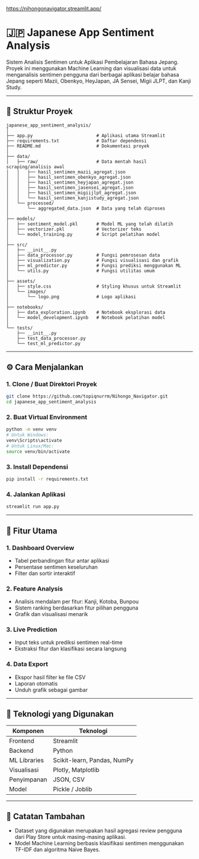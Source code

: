 https://nihongonavigator.streamlit.app/

# 🇯🇵 Japanese App Sentiment Analysis

Sistem Analisis Sentimen untuk Aplikasi Pembelajaran Bahasa Jepang. Proyek ini menggunakan Machine Learning dan visualisasi data untuk menganalisis sentimen pengguna dari berbagai aplikasi belajar bahasa Jepang seperti Mazii, Obenkyo, HeyJapan, JA Sensei, Migii JLPT, dan Kanji Study.

---

## 📁 Struktur Proyek

```
japanese_app_sentiment_analysis/
│
├── app.py                        # Aplikasi utama Streamlit
├── requirements.txt              # Daftar dependensi
├── README.md                     # Dokumentasi proyek
│
├── data/
│   ├── raw/                      # Data mentah hasil scraping/analisis awal
│   │   ├── hasil_sentimen_mazii_agregat.json
│   │   ├── hasil_sentimen_obenkyo_agregat.json
│   │   ├── hasil_sentimen_heyjapan_agregat.json
│   │   ├── hasil_sentimen_jasensei_agregat.json
│   │   ├── hasil_sentimen_migiijlpt_agregat.json
│   │   └── hasil_sentimen_kanjistudy_agregat.json
│   └── processed/
│       └── aggregated_data.json  # Data yang telah diproses
│
├── models/
│   ├── sentiment_model.pkl       # Model ML yang telah dilatih
│   ├── vectorizer.pkl            # Vectorizer teks
│   └── model_training.py         # Script pelatihan model
│
├── src/
│   ├── __init__.py
│   ├── data_processor.py         # Fungsi pemrosesan data
│   ├── visualization.py          # Fungsi visualisasi dan grafik
│   ├── ml_predictor.py           # Fungsi prediksi menggunakan ML
│   └── utils.py                  # Fungsi utilitas umum
│
├── assets/
│   ├── style.css                 # Styling khusus untuk Streamlit
│   └── images/
│       └── logo.png              # Logo aplikasi
│
├── notebooks/
│   ├── data_exploration.ipynb    # Notebook eksplorasi data
│   └── model_development.ipynb   # Notebook pelatihan model
│
└── tests/
    ├── __init__.py
    ├── test_data_processor.py
    └── test_ml_predictor.py
```

---

## ⚙️ Cara Menjalankan

### 1. Clone / Buat Direktori Proyek

```bash
git clone https://github.com/topiqnurrm/Nihongo_Navigator.git
cd japanese_app_sentiment_analysis
```

### 2. Buat Virtual Environment

```bash
python -m venv venv
# Untuk Windows:
venv\Scripts\activate
# Untuk Linux/Mac:
source venv/bin/activate
```

### 3. Install Dependensi

```bash
pip install -r requirements.txt
```

### 4. Jalankan Aplikasi

```bash
streamlit run app.py
```

---

## 🔑 Fitur Utama

### 1. **Dashboard Overview**
- Tabel perbandingan fitur antar aplikasi
- Persentase sentimen keseluruhan
- Filter dan sortir interaktif

### 2. **Feature Analysis**
- Analisis mendalam per fitur: Kanji, Kotoba, Bunpou
- Sistem ranking berdasarkan fitur pilihan pengguna
- Grafik dan visualisasi menarik

### 3. **Live Prediction**
- Input teks untuk prediksi sentimen real-time
- Ekstraksi fitur dan klasifikasi secara langsung

### 4. **Data Export**
- Ekspor hasil filter ke file CSV
- Laporan otomatis
- Unduh grafik sebagai gambar

---

## 🧰 Teknologi yang Digunakan

| Komponen     | Teknologi                              |
|--------------|-----------------------------------------|
| Frontend     | Streamlit                              |
| Backend      | Python                                 |
| ML Libraries | Scikit-learn, Pandas, NumPy            |
| Visualisasi  | Plotly, Matplotlib                     |
| Penyimpanan  | JSON, CSV                              |
| Model        | Pickle / Joblib                        |

---

## 📌 Catatan Tambahan

- Dataset yang digunakan merupakan hasil agregasi review pengguna dari Play Store untuk masing-masing aplikasi.
- Model Machine Learning berbasis klasifikasi sentimen menggunakan TF-IDF dan algoritma Naive Bayes.
